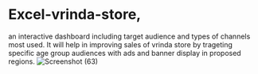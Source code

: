 # Excel-vrinda-store,
an interactive dashboard including target audience and types of channels most used. 
It will help in improving sales of vrinda store by trageting specific age group audiences with ads and banner display in proposed regions.
![Screenshot (63)](https://github.com/user-attachments/assets/04042c1c-b635-4a94-a13e-75ae6626908e)
